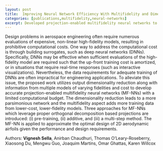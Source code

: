 ```yaml
---
layout: post
title:  Improving Neural Network Efficiency With Multifidelity and Dimensionality Reduction Techniques
categories: [publications,multifidelity,neural-networks]
excerpt: Developed projection-enabled multifidelity neural networks to reduce computational costs for a 2D aerodynamic airfoil inverse design problem.
---
```


Design problems in aerospace engineering often require numerous evaluations of expensive,
non-linear high-fidelity models, resulting in prohibitive computational costs. One way to
address the computational cost is through building surrogates, such as deep neural networks
(DNNs). Specifically, DNNs may be effective when sufficient evaluations of the high-fidelity
model are required such that the up-front training cost is amortized, or in situations that require
real-time responses (such as interactive visualizations). Nevertheless, the data requirements for
adequate training of DNNs are often impractical for engineering applications. To alleviate this
issue, the proposed work utilizes output dimensionality reduction along with information from
multiple models of varying fidelities and cost to develop accurate projection-enabled multifidelity
neural networks (MF-NNs) with a limited computational budget. The dimensionality reduction
leads to a more parsimonious network and the multifidelity aspect adds more training data
from lower-cost, lower-fidelity models. Three approaches for MF-NNs which leverage proper
orthogonal decomposition based projections are introduced: (i) pre-training, (ii) additive, and
(iii) a multi-step method. The MF-NN is applied to approximate the optimal design of 2D
aerodynamic airfoils given the performance and design requirements.

Authors: **Vignesh Sella**, Anirban Chaudhuri, Thomas O’Leary-Roseberry, Xiaosong Du, Mengwu Guo, Joaquim Martins, Omar Ghattas, Karen Willcox

<!-- <div style="display: flex; justify-content: center; gap: 10px; margin-top: 20px;">
  <a href="" style="background-color: #dda0dd; color: white; padding: 10px; border-radius: 5px; text-decoration: none; font-size: 12px; display: inline-block; width: 50px; text-align: center;">DOI</a>

  <a href="" style="background-color: #d3d3d3; color: black; padding: 10px; border-radius: 5px; text-decoration: none; font-size: 12px; display: inline-block; width: 50px; text-align: center;">PDF</a>
</div> -->


